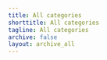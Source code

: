 ```yaml
---
title: All categories
shorttitle: All categories
tagline: All categories
archive: false
layout: archive_all
---
```


